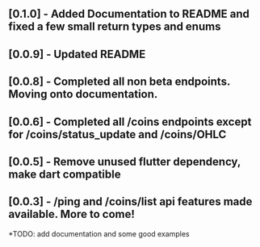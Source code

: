 ## [0.1.0] - Added Documentation to README and fixed a few small return types and enums
## [0.0.9] - Updated README
## [0.0.8] - Completed all non beta endpoints. Moving onto documentation. 
## [0.0.6] - Completed all /coins endpoints except for /coins/status_update and /coins/OHLC
## [0.0.5] - Remove unused flutter dependency, make dart compatible
## [0.0.3] - /ping and /coins/list api features made available. More to come!

*TODO: add documentation and some good examples
